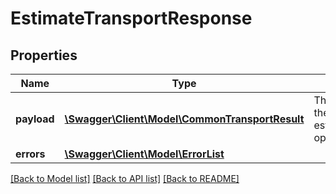 # EstimateTransportResponse

## Properties
Name | Type | Description | Notes
------------ | ------------- | ------------- | -------------
**payload** | [**\Swagger\Client\Model\CommonTransportResult**](CommonTransportResult.md) | The payload for the estimateTransport operation. | [optional] 
**errors** | [**\Swagger\Client\Model\ErrorList**](ErrorList.md) |  | [optional] 

[[Back to Model list]](../README.md#documentation-for-models) [[Back to API list]](../README.md#documentation-for-api-endpoints) [[Back to README]](../README.md)


